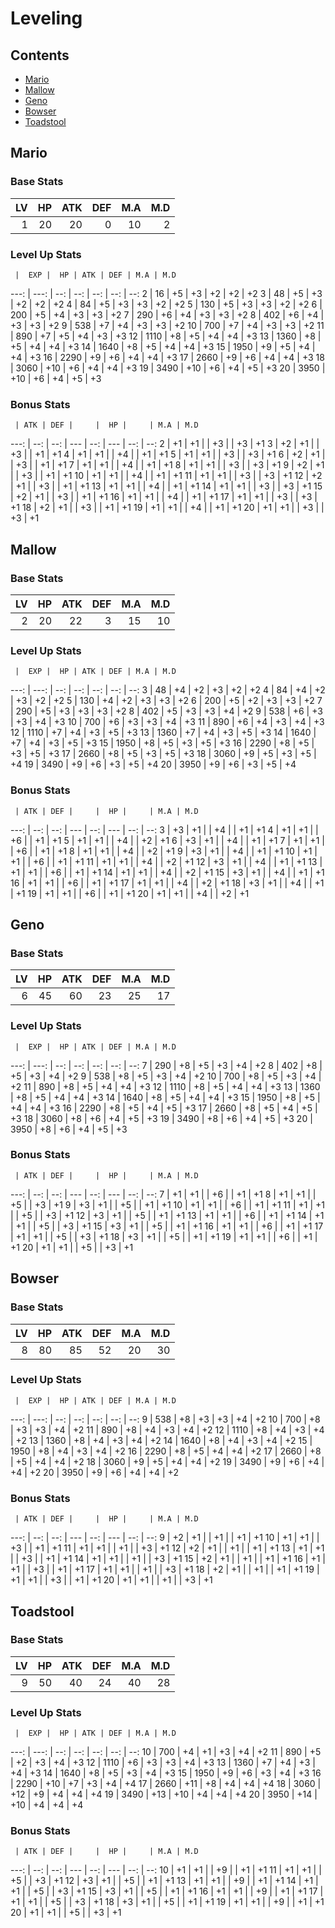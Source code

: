 # Leveling

## Contents

- [Mario](#mario)
- [Mallow](#mallow)
- [Geno](#geno)
- [Bowser](#bowser)
- [Toadstool](#toadstool)

## Mario 

### Base Stats

 LV |  HP | ATK | DEF | M.A | M.D
--: | --: | --: | --: | --: | --: 
  1 |  20 |  20 |   0 |  10 |   2

### Level Up Stats

     |  EXP |  HP | ATK | DEF | M.A | M.D
---: | ---: | --: | --: | --: | --: | --: 
   2 |   16 |  +5 |  +3 |  +2 |  +2 |  +2
   3 |   48 |  +5 |  +3 |  +2 |  +2 |  +2
   4 |   84 |  +5 |  +3 |  +3 |  +2 |  +2
   5 |  130 |  +5 |  +3 |  +3 |  +2 |  +2
   6 |  200 |  +5 |  +4 |  +3 |  +3 |  +2
   7 |  290 |  +6 |  +4 |  +3 |  +3 |  +2
   8 |  402 |  +6 |  +4 |  +3 |  +3 |  +2
   9 |  538 |  +7 |  +4 |  +3 |  +3 |  +2
  10 |  700 |  +7 |  +4 |  +3 |  +3 |  +2
  11 |  890 |  +7 |  +5 |  +4 |  +3 |  +3
  12 | 1110 |  +8 |  +5 |  +4 |  +4 |  +3
  13 | 1360 |  +8 |  +5 |  +4 |  +4 |  +3
  14 | 1640 |  +8 |  +5 |  +4 |  +4 |  +3
  15 | 1950 |  +9 |  +5 |  +4 |  +4 |  +3
  16 | 2290 |  +9 |  +6 |  +4 |  +4 |  +3
  17 | 2660 |  +9 |  +6 |  +4 |  +4 |  +3
  18 | 3060 | +10 |  +6 |  +4 |  +4 |  +3
  19 | 3490 | +10 |  +6 |  +4 |  +5 |  +3
  20 | 3950 | +10 |  +6 |  +4 |  +5 |  +3
  
### Bonus Stats
  
     | ATK | DEF |     |  HP |     | M.A | M.D
---: | --: | --: | --- | --: | --- | --: | --:
   2 |  +1 |  +1 |     |  +3 |     |  +3 |  +1
   3 |  +2 |  +1 |     |  +3 |     |  +1 |  +1 
   4 |  +1 |  +1 |     |  +4 |     |  +1 |  +1
   5 |  +1 |  +1 |     |  +3 |     |  +3 |  +1
   6 |  +2 |  +1 |     |  +3 |     |  +1 |  +1
   7 |  +1 |  +1 |     |  +4 |     |  +1 |  +1
   8 |  +1 |  +1 |     |  +3 |     |  +3 |  +1
   9 |  +2 |  +1 |     |  +3 |     |  +1 |  +1
  10 |  +1 |  +1 |     |  +4 |     |  +1 |  +1
  11 |  +1 |  +1 |     |  +3 |     |  +3 |  +1
  12 |  +2 |  +1 |     |  +3 |     |  +1 |  +1
  13 |  +1 |  +1 |     |  +4 |     |  +1 |  +1
  14 |  +1 |  +1 |     |  +3 |     |  +3 |  +1
  15 |  +2 |  +1 |     |  +3 |     |  +1 |  +1
  16 |  +1 |  +1 |     |  +4 |     |  +1 |  +1
  17 |  +1 |  +1 |     |  +3 |     |  +3 |  +1
  18 |  +2 |  +1 |     |  +3 |     |  +1 |  +1
  19 |  +1 |  +1 |     |  +4 |     |  +1 |  +1
  20 |  +1 |  +1 |     |  +3 |     |  +3 |  +1

## Mallow

### Base Stats

 LV |  HP | ATK | DEF | M.A | M.D
--: | --: | --: | --: | --: | --: 
  2 |  20 |  22 |   3 |  15 |  10

### Level Up Stats

     |  EXP |  HP | ATK | DEF | M.A | M.D
---: | ---: | --: | --: | --: | --: | --: 
   3 |   48 |  +4 |  +2 |  +3 |  +2 |  +2
   4 |   84 |  +4 |  +2 |  +3 |  +2 |  +2
   5 |  130 |  +4 |  +2 |  +3 |  +3 |  +2
   6 |  200 |  +5 |  +2 |  +3 |  +3 |  +2
   7 |  290 |  +5 |  +3 |  +3 |  +3 |  +2
   8 |  402 |  +5 |  +3 |  +3 |  +4 |  +2
   9 |  538 |  +6 |  +3 |  +3 |  +4 |  +3
  10 |  700 |  +6 |  +3 |  +3 |  +4 |  +3
  11 |  890 |  +6 |  +4 |  +3 |  +4 |  +3
  12 | 1110 |  +7 |  +4 |  +3 |  +5 |  +3
  13 | 1360 |  +7 |  +4 |  +3 |  +5 |  +3
  14 | 1640 |  +7 |  +4 |  +3 |  +5 |  +3
  15 | 1950 |  +8 |  +5 |  +3 |  +5 |  +3
  16 | 2290 |  +8 |  +5 |  +3 |  +5 |  +3
  17 | 2660 |  +8 |  +5 |  +3 |  +5 |  +3
  18 | 3060 |  +9 |  +5 |  +3 |  +5 |  +4
  19 | 3490 |  +9 |  +6 |  +3 |  +5 |  +4
  20 | 3950 |  +9 |  +6 |  +3 |  +5 |  +4
  
### Bonus Stats
  
     | ATK | DEF |     |  HP |     | M.A | M.D
---: | --: | --: | --- | --: | --- | --: | --:
   3 |  +3 |  +1 |     |  +4 |     |  +1 |  +1 
   4 |  +1 |  +1 |     |  +6 |     |  +1 |  +1
   5 |  +1 |  +1 |     |  +4 |     |  +2 |  +1
   6 |  +3 |  +1 |     |  +4 |     |  +1 |  +1
   7 |  +1 |  +1 |     |  +6 |     |  +1 |  +1
   8 |  +1 |  +1 |     |  +4 |     |  +2 |  +1
   9 |  +3 |  +1 |     |  +4 |     |  +1 |  +1
  10 |  +1 |  +1 |     |  +6 |     |  +1 |  +1
  11 |  +1 |  +1 |     |  +4 |     |  +2 |  +1
  12 |  +3 |  +1 |     |  +4 |     |  +1 |  +1
  13 |  +1 |  +1 |     |  +6 |     |  +1 |  +1
  14 |  +1 |  +1 |     |  +4 |     |  +2 |  +1
  15 |  +3 |  +1 |     |  +4 |     |  +1 |  +1
  16 |  +1 |  +1 |     |  +6 |     |  +1 |  +1
  17 |  +1 |  +1 |     |  +4 |     |  +2 |  +1
  18 |  +3 |  +1 |     |  +4 |     |  +1 |  +1
  19 |  +1 |  +1 |     |  +6 |     |  +1 |  +1
  20 |  +1 |  +1 |     |  +4 |     |  +2 |  +1

## Geno

### Base Stats

 LV |  HP | ATK | DEF | M.A | M.D
--: | --: | --: | --: | --: | --: 
  6 |  45 |  60 |  23 |  25 |  17

### Level Up Stats

     |  EXP |  HP | ATK | DEF | M.A | M.D
---: | ---: | --: | --: | --: | --: | --: 
   7 |  290 |  +8 |  +5 |  +3 |  +4 |  +2
   8 |  402 |  +8 |  +5 |  +3 |  +4 |  +2
   9 |  538 |  +8 |  +5 |  +3 |  +4 |  +2
  10 |  700 |  +8 |  +5 |  +3 |  +4 |  +2
  11 |  890 |  +8 |  +5 |  +4 |  +4 |  +3
  12 | 1110 |  +8 |  +5 |  +4 |  +4 |  +3
  13 | 1360 |  +8 |  +5 |  +4 |  +4 |  +3
  14 | 1640 |  +8 |  +5 |  +4 |  +4 |  +3
  15 | 1950 |  +8 |  +5 |  +4 |  +4 |  +3
  16 | 2290 |  +8 |  +5 |  +4 |  +5 |  +3
  17 | 2660 |  +8 |  +5 |  +4 |  +5 |  +3
  18 | 3060 |  +8 |  +6 |  +4 |  +5 |  +3
  19 | 3490 |  +8 |  +6 |  +4 |  +5 |  +3
  20 | 3950 |  +8 |  +6 |  +4 |  +5 |  +3
  
### Bonus Stats
  
     | ATK | DEF |     |  HP |     | M.A | M.D
---: | --: | --: | --- | --: | --- | --: | --:
   7 |  +1 |  +1 |     |  +6 |     |  +1 |  +1
   8 |  +1 |  +1 |     |  +5 |     |  +3 |  +1
   9 |  +3 |  +1 |     |  +5 |     |  +1 |  +1
  10 |  +1 |  +1 |     |  +6 |     |  +1 |  +1
  11 |  +1 |  +1 |     |  +5 |     |  +3 |  +1
  12 |  +3 |  +1 |     |  +5 |     |  +1 |  +1
  13 |  +1 |  +1 |     |  +6 |     |  +1 |  +1
  14 |  +1 |  +1 |     |  +5 |     |  +3 |  +1
  15 |  +3 |  +1 |     |  +5 |     |  +1 |  +1
  16 |  +1 |  +1 |     |  +6 |     |  +1 |  +1
  17 |  +1 |  +1 |     |  +5 |     |  +3 |  +1
  18 |  +3 |  +1 |     |  +5 |     |  +1 |  +1
  19 |  +1 |  +1 |     |  +6 |     |  +1 |  +1
  20 |  +1 |  +1 |     |  +5 |     |  +3 |  +1

## Bowser

### Base Stats

 LV |  HP | ATK | DEF | M.A | M.D
--: | --: | --: | --: | --: | --: 
  8 |  80 |  85 |  52 |  20 |  30

### Level Up Stats

     |  EXP |  HP | ATK | DEF | M.A | M.D
---: | ---: | --: | --: | --: | --: | --: 
   9 |  538 |  +8 |  +3 |  +3 |  +4 |  +2
  10 |  700 |  +8 |  +3 |  +3 |  +4 |  +2
  11 |  890 |  +8 |  +4 |  +3 |  +4 |  +2
  12 | 1110 |  +8 |  +4 |  +3 |  +4 |  +2
  13 | 1360 |  +8 |  +4 |  +3 |  +4 |  +2
  14 | 1640 |  +8 |  +4 |  +3 |  +4 |  +2
  15 | 1950 |  +8 |  +4 |  +3 |  +4 |  +2
  16 | 2290 |  +8 |  +5 |  +4 |  +4 |  +2
  17 | 2660 |  +8 |  +5 |  +4 |  +4 |  +2
  18 | 3060 |  +9 |  +5 |  +4 |  +4 |  +2
  19 | 3490 |  +9 |  +6 |  +4 |  +4 |  +2
  20 | 3950 |  +9 |  +6 |  +4 |  +4 |  +2
  
### Bonus Stats
  
     | ATK | DEF |     |  HP |     | M.A | M.D
---: | --: | --: | --- | --: | --- | --: | --:
   9 |  +2 |  +1 |     |  +1 |     |  +1 |  +1
  10 |  +1 |  +1 |     |  +3 |     |  +1 |  +1
  11 |  +1 |  +1 |     |  +1 |     |  +3 |  +1
  12 |  +2 |  +1 |     |  +1 |     |  +1 |  +1
  13 |  +1 |  +1 |     |  +3 |     |  +1 |  +1
  14 |  +1 |  +1 |     |  +1 |     |  +3 |  +1
  15 |  +2 |  +1 |     |  +1 |     |  +1 |  +1
  16 |  +1 |  +1 |     |  +3 |     |  +1 |  +1
  17 |  +1 |  +1 |     |  +1 |     |  +3 |  +1
  18 |  +2 |  +1 |     |  +1 |     |  +1 |  +1
  19 |  +1 |  +1 |     |  +3 |     |  +1 |  +1
  20 |  +1 |  +1 |     |  +1 |     |  +3 |  +1

## Toadstool

### Base Stats

 LV |  HP | ATK | DEF | M.A | M.D
--: | --: | --: | --: | --: | --: 
  9 |  50 |  40 |  24 |  40 |  28

### Level Up Stats

     |  EXP |  HP | ATK | DEF | M.A | M.D
---: | ---: | --: | --: | --: | --: | --: 
  10 |  700 |  +4 |  +1 |  +3 |  +4 |  +2
  11 |  890 |  +5 |  +2 |  +3 |  +4 |  +3
  12 | 1110 |  +6 |  +3 |  +3 |  +4 |  +3
  13 | 1360 |  +7 |  +4 |  +3 |  +4 |  +3
  14 | 1640 |  +8 |  +5 |  +3 |  +4 |  +3
  15 | 1950 |  +9 |  +6 |  +3 |  +4 |  +3
  16 | 2290 | +10 |  +7 |  +3 |  +4 |  +4
  17 | 2660 | +11 |  +8 |  +4 |  +4 |  +4
  18 | 3060 | +12 |  +9 |  +4 |  +4 |  +4
  19 | 3490 | +13 | +10 |  +4 |  +4 |  +4
  20 | 3950 | +14 | +10 |  +4 |  +4 |  +4
  
### Bonus Stats
  
     | ATK | DEF |     |  HP |     | M.A | M.D
---: | --: | --: | --- | --: | --- | --: | --:
  10 |  +1 |  +1 |     |  +9 |     |  +1 |  +1
  11 |  +1 |  +1 |     |  +5 |     |  +3 |  +1
  12 |  +3 |  +1 |     |  +5 |     |  +1 |  +1
  13 |  +1 |  +1 |     |  +9 |     |  +1 |  +1
  14 |  +1 |  +1 |     |  +5 |     |  +3 |  +1
  15 |  +3 |  +1 |     |  +5 |     |  +1 |  +1
  16 |  +1 |  +1 |     |  +9 |     |  +1 |  +1
  17 |  +1 |  +1 |     |  +5 |     |  +3 |  +1
  18 |  +3 |  +1 |     |  +5 |     |  +1 |  +1
  19 |  +1 |  +1 |     |  +9 |     |  +1 |  +1
  20 |  +1 |  +1 |     |  +5 |     |  +3 |  +1

